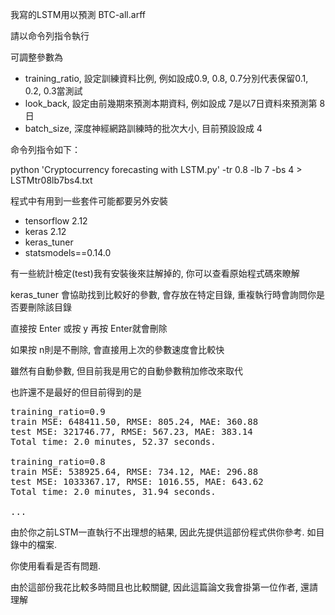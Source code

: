 我寫的LSTM用以預測 BTC-all.arff

請以命令列指令執行

可調整參數為
- training_ratio, 設定訓練資料比例, 例如設成0.9, 0.8, 0.7分別代表保留0.1, 0.2, 0.3當測試
- look_back, 設定由前幾期來預測本期資料, 例如設成 7是以7日資料來預測第 8 日
- batch_size, 深度神經網路訓練時的批次大小, 目前預設設成 4

命令列指令如下：

python 'Cryptocurrency forecasting with LSTM.py' -tr 0.8 -lb 7 -bs 4 > LSTMtr08lb7bs4.txt

程式中有用到一些套件可能都要另外安裝

- tensorflow 2.12
- keras 2.12
- keras_tuner 
- statsmodels==0.14.0

有一些統計檢定(test)我有安裝後來註解掉的, 你可以查看原始程式碼來瞭解

keras_tuner 會協助找到比較好的參數, 會存放在特定目錄, 重複執行時會詢問你是否要刪除該目錄

直接按 Enter 或按 y 再按 Enter就會刪除

如果按 n則是不刪除, 會直接用上次的參數速度會比較快

雖然有自動參數, 但目前我是用它的自動參數稍加修改來取代

也許還不是最好的但目前得到的是
<pre>
training_ratio=0.9
train MSE: 648411.50, RMSE: 805.24, MAE: 360.88
test MSE: 321746.77, RMSE: 567.23, MAE: 383.14
Total time: 2.0 minutes, 52.37 seconds.

training_ratio=0.8
train MSE: 538925.64, RMSE: 734.12, MAE: 296.88
test MSE: 1033367.17, RMSE: 1016.55, MAE: 643.62
Total time: 2.0 minutes, 31.94 seconds.

...</pre>

由於你之前LSTM一直執行不出理想的結果, 因此先提供這部份程式供你參考. 如目錄中的檔案.

你使用看看是否有問題.

由於這部份我花比較多時間且也比較關鍵, 因此這篇論文我會掛第一位作者, 還請理解
